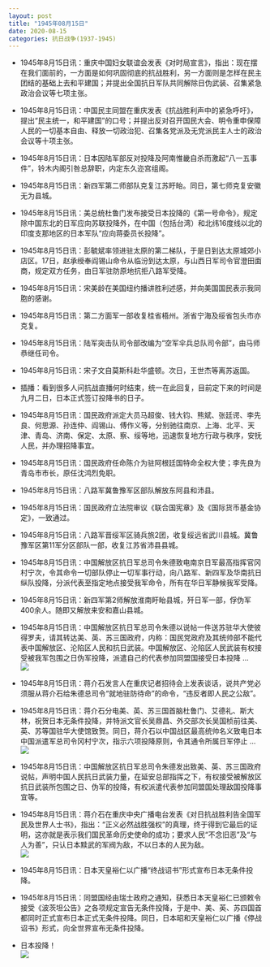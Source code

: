 ```yaml
---
layout: post
title: "1945年08月15日"
date: 2020-08-15
categories: 抗日战争(1937-1945)
---
```


<meta name="referrer" content="no-referrer" />

- 1945年8月15日讯：重庆中国妇女联谊会发表《对时局宣言》，指出：现在摆在我们面前的，一方面是如何巩固彻底的抗战胜利，另一方面则是怎样在民主团结的基础上去和平建国；并提出全国抗日军队共同解除日伪武装、召集紧急政治会议等七项主张。 

- 1945年8月15日讯：中国民主同盟在重庆发表《抗战胜利声中的紧急呼吁》，提出“民主统一，和平建国”的口号；并提出反对召开国民大会、明令重申保障人民的一切基本自由、释放一切政治犯、召集各党派及无党派民主人士的政治会议等十项主张。 

- 1945年8月15日讯：日本因陆军部反对投降及阿南惟畿自杀而激起“八一五事件”，铃木内阁引咎总辞职，内定东久迩宫组阁。 

- 1945年8月15日讯：新四军第二师部队克复江苏盱眙。同日，第七师克复安徽无为县城。 

- 1945年8月15日讯：美总统杜鲁门发布接受日本投降的《第一号命令》，规定除中国东北的日军应向苏联投降外，在中国（包括台湾）和北纬16度线以北的印度支那地区的日本军队“应向蒋委员长投降”。 

- 1945年8月15日讯：彭毓斌率领进驻太原的第二梯队，于是日到达太原城郊小店区。17日，赵承绶奉阎锡山命令从临汾到达太原，与山西日军司令官澄田面商，规定双方任务，由日军驻防原地抗拒八路军受降。 

- 1945年8月15日讯：宋美龄在美国纽约播讲胜利述感，并向美国国民表示我同胞的感谢。 

- 1945年8月15日讯：第二方面军一部收复桂省梧州。浙省宁海及绥省包头市亦克复。 

- 1945年8月15日讯：陆军突击队司令部改编为“空军伞兵总队司令部”，由马师恭继任司令。 

- 1945年8月15日讯：宋子文自莫斯科赴华盛顿。次日，王世杰等离苏返国。 

- 插播：看到很多人问抗战直播何时结束，统一在此回复，目前定下来的时间是九月二日，日本正式签订投降书的日子。 

- 1945年8月15日讯：国民政府派定大员马超俊、钱大钧、熊斌、张廷谔、李先良、何思源、孙连仲、阎锡山、傅作义等，分别驰往南京、上海、北平、天津、青岛、济南、保定、太原、察、绥等地，迅速恢复地方行政与秩序，安抚人民，并办理招降事宜。 

- 1945年8月15日讯：国民政府任命陈介为驻阿根廷国特命全权大使；李先良为青岛市市长，原任沈鸿烈免职。 

- 1945年8月15日讯：八路军冀鲁豫军区部队解放东阿县和沛县。 

- 1945年8月15日讯：国民政府立法院审议《联合国宪章》及《国际货币基金协定》，一致通过。 

- 1945年8月15日讯：八路军晋绥军区骑兵旅2团，收复绥远省武川县城。冀鲁豫军区第11军分区部队一部，收复江苏省沛县县城。 

- 1945年8月15日讯：中国解放区抗日军总司令朱德致电南京日军最高指挥官冈村宁次，令其命令一切部队停止一切军事行动，向八路军、新四军及华南抗日纵队投降，分派代表至指定地点接受我军命令，所有在华日军静候我军受降。 

- 1945年8月15日讯：新四军第2师解放淮南盱眙县城，歼日军一部，俘伪军400余人。随即又解放来安和嘉山县城。 

- 1945年8月15日讯：中国解放区抗日军总司令朱德以说帖一件送苏驻华大使彼得罗夫，请其转达美、英、苏三国政府，内称：国民党政府及其统帅部不能代表中国解放区、沦陷区人民和抗日武装。中国解放区、沦陷区人民武装有权接受被我军包围之日伪军投降，派遣自己的代表参加同盟国接受日本投降 ... <br/><img src="https://wx2.sinaimg.cn/large/aca367d8ly1ghrc79g0d4j20c809zq30.jpg" />

- 1945年8月15日讯：蒋介石发言人在重庆记者招待会上发表谈话，说共产党必须服从蒋介石给朱德总司令“就地驻防待命”的命令，“违反者即人民之公敌”。 

- 1945年8月15日讯：蒋介石分电美、英、苏三国首脑杜鲁门、艾德礼、斯大林，祝贺日本无条件投降，并特派文官长吴鼎昌、外交部次长吴国桢前往美、英、苏等国驻华大使馆致贺。同日，蒋介石以中国战区最高统帅名义致电日本中国派遣军总司令冈村宁次，指示六项投降原则，令其通令所属日军停止 ... <br/><img src="https://wx3.sinaimg.cn/large/aca367d8ly1ghr8qostxjj20c80aydfx.jpg" />

- 1945年8月15日讯：中国解放区抗日军总司令朱德发出致美、英、苏三国政府说帖，声明中国人民抗日武装力量，在延安总部指挥之下，有权接受被解放区抗日武装所包围之日、伪军的投降，有权派遣代表参加同盟国处理敌国投降事宜等。 

- 1945年8月15日讯：蒋介石在重庆中央广播电台发表《对日抗战胜利告全国军民及世界人士书》，指出：“正义必然战胜强权”的真理，终于得到它最后的证明，这亦就是表示我们国民革命历史使命的成功；要求人民“不念旧恶”及“与人为善”，只认日本黩武的军阀为敌，不以日本的人民为敌。 <br/><img src="https://wx4.sinaimg.cn/large/aca367d8ly1ghr70sff9uj20c81xa767.jpg" />

- 1945年8月15日讯：日本天皇裕仁以广播“终战诏书”形式宣布日本无条件投降。 

- 1945年8月15日讯：同盟国经由瑞士政府之通知，获悉日本天皇裕仁已颁敕令接受《波茨坦公告》之各项规定宣告无条件投降，于是中、美、英、苏四国首都同时正式宣布日本正式无条件投降。同日，日本昭和天皇裕仁以广播《停战诏书》形式，向全世界宣布无条件投降。 

- 日本投降！ <br/><img src="https://wx2.sinaimg.cn/large/aca367d8ly1ghr1skajwaj20b40eq0us.jpg" />

